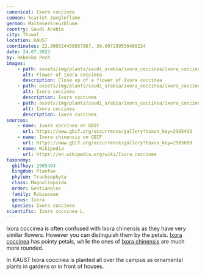 ```yaml
---
canonical: Ixora coccinea
common: Scarlet Jungleflame
german: Malteserkreuzblume
country: Saudi Arabia
city: Thuwal
location: KAUST
coordinates: 22.306524458057567, 39.097299556408224
date: 24.07.2023
by: Rebekka Pech
images:
    - path: assets/img/plants/saudi_arabia/ixora_coccinea/ixora_coccinea_1.jpg
      alt: Flower of Ixora coccinea
      description: Close up of a flower of Ixora coccinea
    - path: assets/img/plants/saudi_arabia/ixora_coccinea/ixora_coccinea_2.jpg
      alt: Ixora coccinea
      description: Ixora coccinea
    - path: assets/img/plants/saudi_arabia/ixora_coccinea/ixora_coccinea_3.jpg
      alt: Ixora coccinea
      description: Ixora coccinea
sources:
    - name: Ixora coccinea on GBIF
      url: https://www.gbif.org/occurrence/gallery?taxon_key=2905493
    - name: Ixora chinensis on GBIF
      url: https://www.gbif.org/occurrence/gallery?taxon_key=2905600
    - name: Wikipedia
      url: https://en.wikipedia.org/wiki/Ixora_coccinea
taxonomy:
  gbifkey: 2905493
  kingdom: Plantae
  phylum: Tracheophyta
  class: Magnoliopsida
  order: Gentianales
  family: Rubiaceae
  genus: Ixora
  species: Ixora coccinea
scientific: Ixora coccinea L.
---
```


Ixora coccinea is often confused with Ixora chinensis as they have very similar flowers. However you can distinguish them by the petals. <a class="plink" href="https://www.gbif.org/occurrence/gallery?taxon_key=2905493">Ixora coccinea</a> has pointy petals, while the ones of <a class="plink" href="https://www.gbif.org/occurrence/gallery?taxon_key=2905600">Ixora chinensis</a> are much more rounded.

In KAUST Ixora coccinea is planted all over the campus as ornamental plants in gardens or in front of houses.
